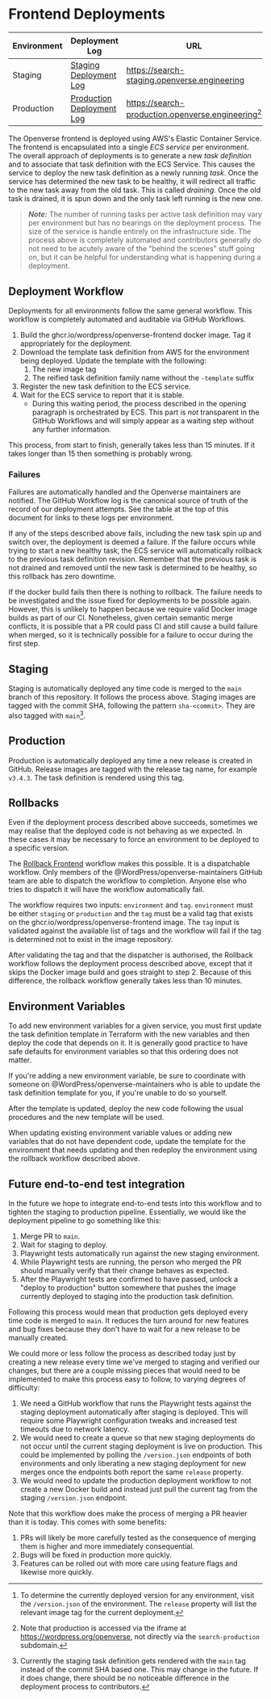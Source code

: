 # Frontend Deployments

| Environment | Deployment Log                                                                                                                        | URL                                                            | Version Endpoint[^versions]                                                        |
| ----------- | ------------------------------------------------------------------------------------------------------------------------------------- | -------------------------------------------------------------- | ---------------------------------------------------------------------------------- |
| Staging     | [Staging Deployment Log](https://github.com/WordPress/openverse-frontend/actions/workflows/ghcr.yml?query=branch%3Amain+event%3Apush) | <https://search-staging.openverse.engineering>                 | [Staging version](https://search-staging.openverse.engineering/version.json)       |
| Production  | [Production Deployment Log](https://github.com/WordPress/openverse-frontend/actions/workflows/ghcr.yml?query=event%3Arelease)         | <https://search-production.openverse.engineering>[^production] | [Production version](https://search-production.openverse.engineering/version.json) |

[^versions]: To determine the currently deployed version for any environment, visit the `/version.json` of the environment. The `release` property will list the relevant image tag for the current deployment.
[^production]: Note that production is accessed via the iframe at <https://wordpress.org/openverse>, not directly via the `search-production` subdomain.

The Openverse frontend is deployed using AWS's Elastic Container Service. The frontend is encapsulated into a single _ECS service_ per environment. The overall approach of deployments is to generate a new _task definition_ and to associate that task definition with the ECS Service. This causes the service to deploy the new task definition as a newly running _task_. Once the service has determined the new task to be healthy, it will redirect all traffic to the new task away from the old task. This is called _draining_. Once the old task is drained, it is spun down and the only task left running is the new one.

> _**Note:**_ The number of running tasks per active task definition may vary per environment but has no bearings on the deployment process. The size of the service is handle entirely on the infrastructure side. The process above is completely automated and contributors generally do not need to be acutely aware of the "behind the scenes" stuff going on, but it can be helpful for understanding what is happening during a deployment.

## Deployment Workflow

Deployments for all environments follow the same general workflow. This workflow is completely automated and auditable via GitHub Workflows.

1. Build the ghcr.io/wordpress/openverse-frontend docker image. Tag it appropriately for the deployment.
2. Download the template task definition from AWS for the environment being deployed. Update the template with the following:
   1. The new image tag
   2. The reified task definition family name without the `-template` suffix
3. Register the new task definition to the ECS service.
4. Wait for the ECS service to report that it is stable.
   - During this waiting period, the process described in the opening paragraph is orchestrated by ECS. This part is _not_ transparent in the GitHub Workflows and will simply appear as a waiting step without any further information.

This process, from start to finish, generally takes less than 15 minutes. If it takes longer than 15 then something is probably wrong.

### Failures

Failures are automatically handled and the Openverse maintainers are notified. The GitHub Workflow log is the canonical source of truth of the record of our deployment attempts. See the table at the top of this document for links to these logs per environment.

If any of the steps described above fails, including the new task spin up and switch over, the deployment is deemed a failure. If the failure occurs while trying to start a new healthy task, the ECS service will automatically rollback to the previous task definition revision. Remember that the previous task is not drained and removed until the new task is determined to be healthy, so this rollback has zero downtime.

If the docker build fails then there is nothing to rollback. The failure needs to be investigated and the issue fixed for deployments to be possible again. However, this is unlikely to happen because we require valid Docker image builds as part of our CI. Nonetheless, given certain semantic merge conflicts, it is possible that a PR could pass CI and still cause a build failure when merged, so it is technically possible for a failure to occur during the first step.

## Staging

Staging is automatically deployed any time code is merged to the `main` branch of this repository. It follows the process above. Staging images are tagged with the commit SHA, following the pattern `sha-<commit>`. They are also tagged with `main`[^staging-tag].

[^staging-tag]: Currently the staging task definition gets rendered with the `main` tag instead of the commit SHA based one. This may change in the future. If it does change, there should be no noticeable difference in the deployment process to contributors.

## Production

Production is automatically deployed any time a new release is created in GitHub. Release images are tagged with the release tag name, for example `v3.4.3`. The task definition is rendered using this tag.

## Rollbacks

Even if the deployment process described above succeeds, sometimes we may realise that the deployed code is not behaving as we expected. In these cases it may be necessary to force an environment to be deployed to a specific version.

The [Rollback Frontend](https://github.com/WordPress/openverse-frontend/actions/workflows/rollback.yml) workflow makes this possible. It is a dispatchable workflow. Only members of the @WordPress/openverse-maintainers GitHub team are able to dispatch the workflow to completion. Anyone else who tries to dispatch it will have the workflow automatically fail.

The workflow requires two inputs: `environment` and `tag`. `environment` must be either `staging` or `production` and the `tag` must be a valid tag that exists on the ghcr.io/wordpress/openverse-frontend image. The `tag` input is validated against the available list of tags and the workflow will fail if the tag is determined not to exist in the image repository.

After validating the tag and that the dispatcher is authorised, the Rollback workflow follows the deployment process described above, except that it skips the Docker image build and goes straight to step 2. Because of this difference, the rollback workflow generally takes less than 10 minutes.

## Environment Variables

To add new environment variables for a given service, you must first update the task definition template in Terraform with the new variables and then deploy the code that depends on it. It is generally good practice to have safe defaults for environment variables so that this ordering does not matter.

If you're adding a new environment variable, be sure to coordinate with someone on @WordPress/openverse-maintainers who is able to update the task definition template for you, if you're unable to do so yourself.

After the template is updated, deploy the new code following the usual procedures and the new template will be used.

When updating existing environment variable values or adding new variables that do not have dependent code, update the template for the environment that needs updating and then redeploy the environment using the rollback workflow described above.

## Future end-to-end test integration

In the future we hope to integrate end-to-end tests into this workflow and to tighten the staging to production pipeline. Essentially, we would like the deployment pipeline to go something like this:

1. Merge PR to `main`.
2. Wait for staging to deploy.
3. Playwright tests automatically run against the new staging environment.
4. While Playwright tests are running, the person who merged the PR should manually verify that their change behaves as expected.
5. After the Playwright tests are confirmed to have passed, unlock a "deploy to production" button somewhere that pushes the image currently deployed to staging into the production task definition.

Following this process would mean that production gets deployed every time code is merged to `main`. It reduces the turn around for new features and bug fixes because they don't have to wait for a new release to be manually created.

We could more or less follow the process as described today just by creating a new release every time we've merged to staging and verified our changes, but there are a couple missing pieces that would need to be implemented to make this process easy to follow, to varying degrees of difficulty:

1. We need a GitHub workflow that runs the Playwright tests against the staging deployment automatically after staging is deployed. This will require some Playwright configuration tweaks and increased test timeouts due to network latency.
2. We would need to create a queue so that new staging deployments do not occur until the current staging deployment is live on production. This could be implemented by polling the `/version.json` endpoints of both environments and only liberating a new staging deployment for new merges once the endpoints both report the same `release` property.
3. We would need to update the production deployment workflow to not create a new Docker build and instead just pull the current tag from the staging `/version.json` endpoint.

Note that this workflow does make the process of merging a PR heavier than it is today. This comes with some benefits:

1. PRs will likely be more carefully tested as the consequence of merging them is higher and more immediately consequential.
2. Bugs will be fixed in production more quickly.
3. Features can be rolled out with more care using feature flags and likewise more quickly.
